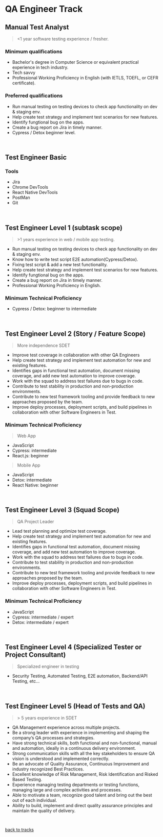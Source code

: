 # QA Engineer Track

## Manual Test Analyst
 ><1 year software testing experience / fresher.
### Minimum qualifications
- Bachelor's degree in Computer Science or equivalent practical experience in tech industry.
- Tech savvy
- Professional Working Proficiency in English (with IETLS, TOEFL, or CEFR certificate).

### Preferred qualifications
- Run manual testing on testing devices to check app functionality on dev & staging env. 
- Help create test strategy and implement test scenarios for new features.
- Identify fungtional bug on the apps.
- Create a bug report on Jira in timely manner.
- Cypress / Detox beginner level.
<p>&nbsp;</p>

## Test Engineer Basic
### Tools
- Jira
- Chrome DevTools
- React Native DevTools
- PostMan
- Git
<p>&nbsp;</p>

## Test Engineer Level 1 (subtask scope)
> \>1 years experience in web / mobile app testing.
- Run manual testing on testing devices to check app functionality on dev & staging env.
- Know how to write test script E2E automation(Cypress/Detox).
- Fixing test script & add a new test functionality.
- Help create test strategy and implement test scenarios for new features.
- Identify fungtional bug on the apps.
- Create a bug report on Jira in timely manner.
- Professional Working Proficiency in English.
### Minimum Technical Proficiency
- Cypress / Detox: beginner to intermediate
<p>&nbsp;</p>

## Test Engineer Level 2 (Story / Feature Scope)
>More independence SDET
- Improve test coverage in collaboration with other QA Engineers
- Help create test strategy and implement test automation for new and existing features.
- Identifies gaps in functional test automation, document missing coverage, and add new test automation to improve coverage.
- Work with the squad to address test failures due to bugs in code.
- Contribute to test stability in production and non-production environments.
- Contribute to new test framework tooling and provide feedback to new approaches proposed by the team.
- Improve deploy processes, deployment scripts, and build pipelines in collaboration with other Software Engineers in Test.

### Minimum Technical Proficiency
>Web App
- JavaScript
- Cypress: intermediate
- React.js: beginner

>Mobile App
- JavaScript
- Detox: intermediate
- React Native: beginner
<p>&nbsp;</p>

## Test Engineer Level 3 (Squad Scope)
> QA Project Leader  
- Lead test planning and optimize test coverage.
- Help create test strategy and implement test automation for new and existing features.
- Identifies gaps in functional test automation, document missing coverage, and add new test automation to improve coverage.
- Work with the squad to address test failures due to bugs in code.
- Contribute to test stability in production and non-production environments.
- Contribute to new test framework tooling and provide feedback to new approaches proposed by the team.
- Improve deploy processes, deployment scripts, and build pipelines in collaboration with other Software Engineers in Test.

### Minimum Technical Proficiency
- JavaScript
- Cypress: intermediate / expert
- Detox: intermediate / expert
<p>&nbsp;</p>

## Test Engineer Level 4 (Specialized Tester or Project Consultant)
> Specialized engineer in testing
- Security Testing, Automated Testing, E2E automation, Backend/API Testing, etc…

<p>&nbsp;</p>

## Test Engineer Level 5 (Head of Tests and QA)
> \> 5 years experience in SDET
- QA Management experience across multiple projects.
- Be a strong leader with experience in implementing and shaping the company’s QA processes and strategies.
- Have strong technical skills, both functional and non-functional, manual and automation, ideally in a continuous delivery environment.
- Strong communication skills with all the key stakeholders to ensure QA vision is understood and implemented correctly.
- Be an advocate of Quality Assurance, Continuous Improvement and industry recognized Best Practices.
- Excellent knowledge of Risk Management, Risk Identification and Risked Based Testing.
- Experience managing testing departments or testing functions, managing large and complex activities and processes.
- Able to motivate a team, recognize good talent and bring out the best out of each individual.
- Ability to build, implement and direct quality assurance principles and maintain the quality of delivery.

<br />

[back to tracks](/growth-framework/tracks/ic_delivery.md)
